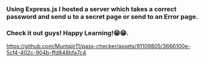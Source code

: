 ### Using Express.js I hosted a server which takes a correct password and send u to a secret page or send to an Error page. 
### Check it out guys! Happy Learning!😁😁.

https://github.com/Muntajir11/pass-checker/assets/91109805/3666100e-5cf4-402c-904b-ffd848bfa7c4

